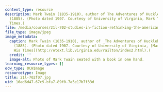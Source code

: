```yaml
---
content_type: resource
description: Mark Twain (1835-1910), author of The Adventures of Huckleberry Finn
  (1885). (Photo dated 1907. Courtesy of University of Virginia, Mark Twain in His
  Times.)
file: /media/courses/21l-702-studies-in-fiction-rethinking-the-american-masterpiece-fall-2007/16ad6d4767c9bfa789f07a5e17b7f33d_21l-702f07.jpg
file_type: image/jpeg
image_metadata:
  caption: Mark Twain (1835-1910), author of _The Adventures of Huckleberry Finn_
    (1885). (Photo dated 1907. Courtesy of University of Virginia, [Mark Twain in
    His Times](http://etext.lib.virginia.edu/railton/index2.html).)
  credit: ''
  image-alt: Photo of Mark Twain seated with a book in one hand.
learning_resource_types: []
ocw_type: OCWImage
resourcetype: Image
title: 21l-702f07.jpg
uid: 16ad6d47-67c9-bfa7-89f0-7a5e17b7f33d
---
```

